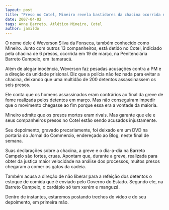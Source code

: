```yaml
---
layout: post
title: "Preso no Cotel, Mineiro revela bastidores da chacina ocorrida na Barreto Campelo e acusa PM de omissão"
date: 2007-04-02
tags: Anne Barreto, Atlético Mineiro, Cotel
author: jamildo
---
```

O nome dele &eacute; Weverson Silva da Fonseca, tamb&eacute;m conhecido como Mineiro. Junto com outros 13 companheiros, est&aacute; detido no Cotel, indiciado pela chacina de 6 presos, ocorrida em 19 de mar&ccedil;o, na Penitenci&aacute;ria Barreto Campelo, em Itamarac&aacute;.

Al&eacute;m de alegar inoc&ecirc;ncia, Weverson faz pesadas acusa&ccedil;&otilde;es contra a PM e a dire&ccedil;&atilde;o da unidade prisional. Diz que a pol&iacute;cia n&atilde;o fez nada para evitar a chacina, deixando que uma multid&atilde;o de 200 detentos assassinassem os seis presos.

Ele conta que os homens assassinados eram contr&aacute;rios ao final da greve de fome realizada pelos detentos em mar&ccedil;o. Mas n&atilde;o conseguiram impedir que o movimento chegasse ao fim porque essa era a vontade da maioria.

Mineiro admite que os presos mortos eram rivais. Mas garante que ele e seus companheiros presos no Cotel est&atilde;o sendo acusados injustamente.

Seu depoimento, gravado precariamente, foi deixado em um DVD na portaria do Jornal do Commercio, endere&ccedil;ado ao Blog, neste final de semana.

Suas declara&ccedil;&otilde;es sobre a chacina, a greve e o dia-a-dia na Barreto Campelo s&atilde;o fortes, cruas. Apontam que, durante a greve, realizada para obter da justi&ccedil;a maior velocidade na an&aacute;lise dos processos, muitos presos chegaram a comer os gatos da cadeia.

Tamb&eacute;m acusa a dire&ccedil;&atilde;o de n&atilde;o liberar para a refei&ccedil;&atilde;o dos detentos o estoque de comida que &eacute; enviado pelo Governo do Estado. Segundo ele, na Barreto Campelo, o card&aacute;pio s&oacute; tem xer&eacute;m e manguz&aacute;.

Dentro de instantes, estaremos postando trechos do v&iacute;deo e do seu depoimento, em primeira m&atilde;o.